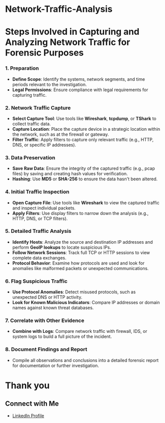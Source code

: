 # Network-Traffic-Analysis
# **Steps Involved in Capturing and Analyzing Network Traffic for Forensic Purposes**

### **1. Preparation**  
- **Define Scope**: Identify the systems, network segments, and time periods relevant to the investigation.  
- **Legal Permissions**: Ensure compliance with legal requirements for capturing traffic.  

### **2. Network Traffic Capture**  
- **Select Capture Tool**: Use tools like **Wireshark**, **tcpdump**, or **TShark** to collect traffic data.  
- **Capture Location**: Place the capture device in a strategic location within the network, such as at the firewall or gateway.  
- **Filter Traffic**: Apply filters to capture only relevant traffic (e.g., HTTP, DNS, or specific IP addresses).  

### **3. Data Preservation**  
- **Save Raw Data**: Ensure the integrity of the captured traffic (e.g., pcap files) by saving and creating hash values for verification.  
- **Hashing**: Use **MD5** or **SHA-256** to ensure the data hasn't been altered.  

### **4. Initial Traffic Inspection**  
- **Open Capture File**: Use tools like **Wireshark** to view the captured traffic and inspect individual packets.  
- **Apply Filters**: Use display filters to narrow down the analysis (e.g., HTTP, DNS, or TCP filters).  

### **5. Detailed Traffic Analysis**  
- **Identify Hosts**: Analyze the source and destination IP addresses and perform **GeoIP lookups** to locate suspicious IPs.  
- **Follow Network Sessions**: Track full TCP or HTTP sessions to view complete data exchanges.  
- **Protocol Behavior**: Examine how protocols are used and look for anomalies like malformed packets or unexpected communications.  

### **6. Flag Suspicious Traffic**  
- **Use Protocol Anomalies**: Detect misused protocols, such as unexpected DNS or HTTP activity.  
- **Look for Known Malicious Indicators**: Compare IP addresses or domain names against known threat databases.  

### **7. Correlate with Other Evidence**  
- **Combine with Logs**: Compare network traffic with firewall, IDS, or system logs to build a full picture of the incident.  

### **8. Document Findings and Report**  
- Compile all observations and conclusions into a detailed forensic report for documentation or further investigation.

# Thank you

## **Connect with Me**

- [LinkedIn Profile](https://www.linkedin.com/in/victoria-simon-omaojo-9a4586194/)
